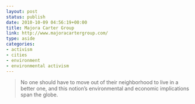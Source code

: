 ```yaml
---
layout: post
status: publish
date: 2010-10-09 04:56:19+00:00
title: Majora Carter Group
link: http://www.majoracartergroup.com/
type: aside
categories:
- activism
- cities
- environment
- environmental activism
---
```


> No one should have to move out of their neighborhood to live in a better one, and this notion’s environmental and economic implications span the globe.
